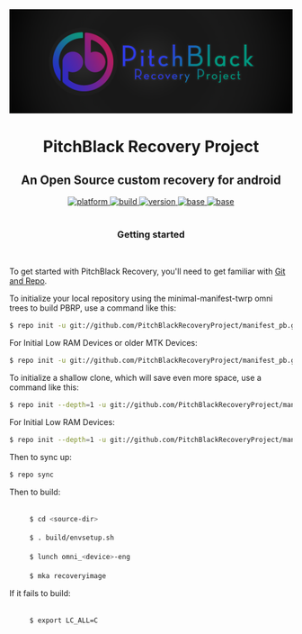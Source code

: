 <div align="center">
<img src ="PitchBlack-Banner.png">
</div>
<h1 align="center">
PitchBlack Recovery Project
</h1>
<h2 align="center">
An Open Source custom recovery for android
</h2>

<div align="center">
<a href="#">
  <img src="https://img.shields.io/badge/platform-android-blue.svg?style=flat-square"
    alt="platform" />
</a>

<a href="#">
  <img src="https://img.shields.io/badge/build-stable-brightgreen.svg?style=flat-square"
    alt="build" />
</a>

<a href="#">
  <img src="https://img.shields.io/badge/version-2.9.0-green.svg?style=flat-square"
    alt="version">
</a>
<a href="#">
  <img src="https://img.shields.io/badge/base-twrp 3.2.3-orange.svg?style=flat-square"
    alt="base">
</a>

</a>
<a href="https://github.com/PitchBlackRecoveryProject/android_bootable_recovery/blob/PBRP/LICENSE">
  <img src="https://img.shields.io/badge/license-apache%202.0-3F51B5.svg?style=flat-square"
    alt="base">
</a>

</div>

<br>
<h3 align="center">
Getting started
</h3>
<br>

To get started with PitchBlack Recovery, you'll need to get
familiar with [Git and Repo](https://source.android.com/source/using-repo.html).

To initialize your local repository using the minimal-manifest-twrp omni trees to build PBRP, use a command like this:
```bash
$ repo init -u git://github.com/PitchBlackRecoveryProject/manifest_pb.git -b PBRP
```
 For Initial Low RAM Devices or older MTK Devices:
```bash
$ repo init -u git://github.com/PitchBlackRecoveryProject/manifest_pb.git -b twrp-6.0
```
To initialize a shallow clone, which will save even more space, use a command like this:
```bash
$ repo init --depth=1 -u git://github.com/PitchBlackRecoveryProject/manifest_pb.git -b PBRP
```
For Initial Low RAM Devices:
```bash
$ repo init --depth=1 -u git://github.com/PitchBlackRecoveryProject/manifest_pb.git -b twrp-6.0
```
Then to sync up:
```bash
$ repo sync
```

Then to build:
```bash

     $ cd <source-dir>

     $ . build/envsetup.sh

     $ lunch omni_<device>-eng

     $ mka recoveryimage
```

If it fails to build:
```bash

     $ export LC_ALL=C
```
